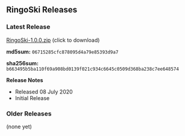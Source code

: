

## RingoSki Releases

### Latest Release

[RingoSki-1.0.0.zip](https://github.com/delpozzo/ringoski/raw/master/release/RingoSki-1.0.0.zip) (click to download)

**md5sum:** `06715285cfc878095d4a79e85393d9a7`

**sha256sum:** `b663495b5ba110f69a908bd0139f021c934c6645c0509d368ba238c7ee648574`

**Release Notes**
- Released 08 July 2020
- Initial Release

### Older Releases

(none yet)
